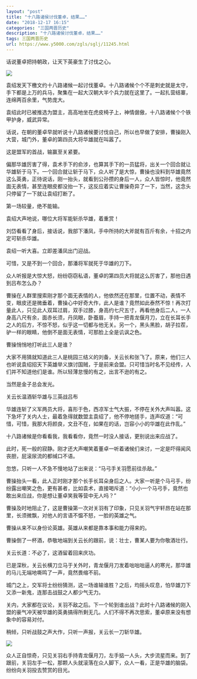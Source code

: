 ```yaml
---
layout: "post"
title: "十八路诸侯讨伐董卓，结果……"
date: "2018-12-17 16:15"
categories: "三国两晋历史"
description: "十八路诸侯讨伐董卓，结果……"
tags: 三国两晋历史
url: https://www.y5000.com/zgls/sglj/11245.html
---
```






话说董卓把持朝政，让天下英豪生了讨伐之心。

![](https://img.y5000.com/uploads/allimg/170118/110P04N2-0.jpg)

袁绍发天下檄文约十八路诸候一起讨伐董卓。十八路诸候个个不是刺史就是太守，手下都是上万的兵马，聚集在一起大汉朝大半个兵力就在这里了。一起扎营结寨，连绵两百余里，气势庞大。

袁绍此时已被推选为盟主，高高地坐在虎皮椅子上，神情倨傲，十八路诸候个个铁甲护身，威武异常。

话说，在朝的董卓早就听说十八路诸候要讨伐自己，所以也早做了安排，曹操刚入大营，城门外，董卓的第四员大将华雄就在叫嚣了。

这是盟军的首战，输赢至关紧要。

偏那华雄厉害了得，袁术手下的俞涉，也算其手下的一员猛将，出关一个回合就让华雄斩于马下。一个回合就让斩于马下，众人听了是大惊，曹操也没料到华雄竟然这么英勇，正待说话，刚一抬头，就看到公孙攒的身后一人，众人皆惊时，他竟然面无表情，甚至连眼皮都没抬一下，这反应着实让曹操奇异了一下，当然，这念头只停留了一下就让袁绍打断了。

第一场较量，绝不能输。

袁绍大声地说，哪位大将军能斩杀华雄，着重赏！

刘岱看看了身后，接话说，我部下潘凤，手中所持的大斧就有百斤有余，十招之内定可斩杀华雄。

袁绍一听大喜。立即差潘凤出门迎战。

可惜，又是不到一个回合，那潘将军就死于华雄的刀下。

众人听报是大惊大怒，纷纷窃窃私语，董卓的第四员大将就这么厉害了，那他日遇到吕布怎么办？

曹操在人群里搜索刚才那个面无表情的人，他依然还在那里，位置不动，表情不变，眼皮还是微垂着，曹操心中好奇大作，此人是谁？竟然如此泰然不惊！再次打量此人，只见此人双耳过肩，双手过膝，身高约七尺五寸，再看他身后二人，一人身高八尺有余，面赤长须，丹凤眼，卧蚕眉，手持一把青龙偃月刀，立在长耳长手之人的后方，不惊不怒，似乎这一切都与他无关。另一个，黑头黑脸，胡子拉茬，驴一样的眼睛，他倒不是面无表情，可那脸上全是讥讽之色。

曹操悄悄地打听此三人是谁？

大家不用猜就知道此三人是桃园三结义的刘备，关云长和张飞了。原来，他们三人也听说袁绍招天下英雄举义旗讨国贼，于是前来会盟。只可惜当时名不见经传，人们并不知道他们是谁。所以轻薄怠慢的有之，出言不逊的有之。

当然是金子总会发光。

关云长温酒斩华雄与三英战吕布

华雄连斩了义军两员大将，喜形于色，西凉军士气大振，不停在关外大声叫嚣。这下急坏了关内人士，最着急得就数盟主袁绍了，他不停地搓手，连声叹道：“可惜，可惜，我那大将颜良，文丑不在，如果在的话，岂容小小的华雄在此作乱。”

十八路诸候是你看看我，我看看你，竟然一时没人接话，更别说出来应战了。

此时，死一般的寂静。刚才还大声嘲笑着董卓一听着诸候们来讨，一定是吓得闻风丧胆，屁滚尿流的都缄口不语。

忽悠，只听一人不急不慢地站了出来说：“马弓手关羽愿前往杀敌。”

曹操抬头一看，此人正时刚才那个长手长耳朵身后之人。大家一听是个马弓手，纷纷露出嘲笑之色，更有甚者，比如袁术，直接喝斥道：“小小一个马弓手，竟然也敢出来应战，你是想让董卓笑我等营中无人吗？”

曹操及时地阻止了，这是曹操第一次对关羽有了印象，只见关羽气宇轩昂在站在那里，长须微飘，对他人的言语不愠不怒，一脸的英雄之气。

曹操从来不以身份论英雄。英雄从来都是靠本事和能力得来的。

曹操倒了一杯酒，恭敬地端到关云长的跟前，说：壮士，曹某人要为你敬酒壮行。

关云长道：不必了，这酒留着回来庆功。

已是深秋，关云长横刀立马于关外时，青龙偃月刀发着咄咄咄逼人的寒光，那华雄的马儿无端地嘶鸣了一声，竟然畏缩不前。

城门之上，交军将士纷纷猜测，这一场谁输谁胜？之后，均摇头叹息，怕华雄刀下又添一新鬼，连那击战鼓之人都少气无力。

关内，大家都在议论，关羽不敌之后。下一个轮到谁出战？此时十八路诸候的刚入盟的豪气冲天被华雄的英勇搞得所剩无几。人们不得不再次思索，董卓原来没有想象中的容易对付。

稍倾，只听战鼓之声大作，只听一声报，关云长一刀斩华雄。

![](https://img.y5000.com/uploads/allimg/170118/110P06223-1.jpg)

众人正自惊奇，只见关羽右手持青龙偃月刀，左手掂一人头，大步流星而来。到了跟前，关羽左手一松，那颗人头就滚落在众人脚下，众人一看，正是华雄的脑袋。纷纷向关羽投去赞赏的目光。
